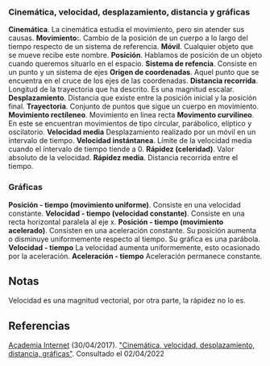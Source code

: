 ### Cinemática, velocidad, desplazamiento, distancia y gráficas

**Cinemática**. La cinemática estudia el movimiento, pero sin atender sus causas.
**Movimiento:**. Cambio de la posición de un cuerpo a lo largo del tiempo respecto de un sistema de referencia.
**Móvil**. Cualquier objeto que se mueve recibe este nombre.
**Posición**. Hablamos de posición de un objeto cuando queremos situarlo en el espacio.
**Sistema de refencia**. Consiste en un punto y un sistema de ejes
**Origen de coordenadas**. Aquel punto que se encuentra en el cruce de los ejes de las coordenadas.
**Distancia recorrida**. Longitud de la trayectoria que ha descrito. Es una magnitud escalar.
**Desplazamiento**. Distancia que existe entre la posición inicial y la posición final.
**Trayectoria**. Conjunto de puntos que sigue un cuerpo en movimiento.
**Movimiento rectíleneo**. Movimiento en línea recta
**Movimento curvilíneo**. En este se encuentran movimientos de tipo circular, parábolico, elíptico y oscilatorio.
**Velocidad media** Desplazamiento realizado por un móvil en un íntervalo de tiempo.
**Velocidad instántanea**. Límite de la velocidad media cuando el íntervalo de tiempo tiende a 0.
**Rápidez (celeridad)**. Valor absoluto de la velocidad.
**Rápidez media**. Distancia recorrida entre el tiempo.

### Gráficas

**Posición - tiempo (movimiento uniforme)**. Consiste en una velocidad constante.
**Velocidad - tiempo (velocidad constante)**. Consiste en una recta horizontal paralela al eje x.
**Posición - tiempo (movimiento acelerado)**. Consisten en una aceleración constante. Su posición aumenta o disminuye uniformemente respecto al tiempo. Su gráfica es una parábola.
**Velocidad - tiempo** La velocidad aumenta uniformemente, esto ocasionado por la aceleración.
**Aceleración - tiempo** Aceleración permanece constante.

## Notas

Velocidad es una magnitud vectorial, por otra parte, la rápidez no lo es.

## Referencias

[Academia Internet](https://www.youtube.com/channel/UCJok4N-aJSFTl63LJ16o9VQ) (30/04/2017). ["Cinemática, velocidad, desplazamiento, distancia, gráficas"](https://www.youtube.com/watch?v=tpU7Z2r1YDk). Consultado el 02/04/2022